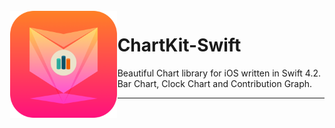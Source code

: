 <img src="/Static/ChartKit-Swift@3x.png" align="left" hspace="1" vspace="1" height="170.66" width="170.66">

# ChartKit-Swift

Beautiful Chart library for iOS written in Swift 4.2. Bar Chart, Clock Chart and Contribution Graph.

---
